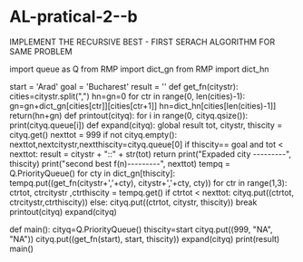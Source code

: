 # AL-pratical-2--b
IMPLEMENT THE RECURSIVE BEST - FIRST SERACH ALGORITHM FOR SAME PROBLEM

import queue as Q
from RMP import dict_gn
from RMP import dict_hn

start = 'Arad'
goal = 'Bucharest'
result = ''
def get_fn(citystr):
  cities=citystr.split(",")
  hn=gn=0
  for ctr in range(0, len(cities)-1):
   gn=gn+dict_gn[cities[ctr]][cities[ctr+1]]
  hn=dict_hn[cities[len(cities)-1]]
  return(hn+gn)
def printout(cityq):
 for i in range(0, cityq.qsize()):
 print(cityq.queue[i])
def expand(cityq):
 global result
 tot, citystr, thiscity = cityq.get()
 nexttot = 999
 if not cityq.empty():
   nexttot,nextcitystr,nextthiscity=cityq.queue[0]
 if thiscity== goal and tot < nexttot:
  result = citystr + "::" + str(tot)
  return
 print("Expaded city ---------", thiscity)
 print("second best f(n)---------", nexttot)
 tempq = Q.PriorityQueue()
 for cty in dict_gn[thiscity]:
   tempq.put((get_fn(citystr+','+cty), citystr+','+cty, cty))
 for ctr in range(1,3):
   ctrtot, ctrcitystr ,ctrthiscity = tempq.get()
 if ctrtot < nexttot:
   cityq.put((ctrtot, ctrcitystr,ctrthiscity))
 else:
   cityq.put((ctrtot, citystr, thiscity))
   break
 printout(cityq)
 expand(cityq)
 
def main():
 cityq=Q.PriorityQueue()
 thiscity=start
 cityq.put((999, "NA", "NA"))
 cityq.put((get_fn(start), start, thiscity))
 expand(cityq)
 print(result)
main() 

